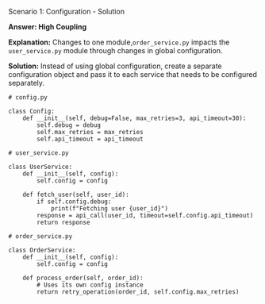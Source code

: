Scenario 1: Configuration - Solution

**Answer: High Coupling**

**Explanation:** Changes to one module,`order_service.py` impacts the `user_service.py` module through changes in global configuration.

**Solution:** Instead of using global configuration, create a separate configuration object and pass it to each service that needs to be configured separately.

```
# config.py

class Config:
    def __init__(self, debug=False, max_retries=3, api_timeout=30):
        self.debug = debug
        self.max_retries = max_retries
        self.api_timeout = api_timeout
```

```
# user_service.py

class UserService:
    def __init__(self, config):
        self.config = config

    def fetch_user(self, user_id):
        if self.config.debug:
            print(f"Fetching user {user_id}")
        response = api_call(user_id, timeout=self.config.api_timeout)
        return response
```

```
# order_service.py

class OrderService:
    def __init__(self, config):
        self.config = config

    def process_order(self, order_id):
        # Uses its own config instance
        return retry_operation(order_id, self.config.max_retries)
```
